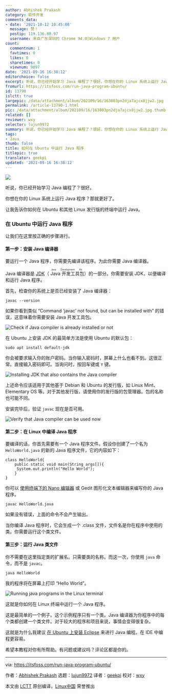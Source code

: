 ```yaml
---
author: Abhishek Prakash
category: 软件开发
comments_data:
- date: '2021-10-12 10:45:08'
  message: 赞！
  postip: 119.136.88.97
  username: 来自广东深圳的 Chrome 94.0|Windows 7 用户
count:
  commentnum: 1
  favtimes: 0
  likes: 0
  sharetimes: 0
  viewnum: 9897
date: '2021-09-16 16:38:12'
editorchoice: false
excerpt: 听说，你已经开始学习 Java 编程了？很好。你想在你的 Linux 系统上运行 Java 程序？那就更好了。
fromurl: https://itsfoss.com/run-java-program-ubuntu/
id: 13790
islctt: true
largepic: /data/attachment/album/202109/16/163803pn2dja7ajcx8jjw2.jpg
permalink: /article-13790-1.html
pic: /data/attachment/album/202109/16/163803pn2dja7ajcx8jjw2.jpg.thumb.jpg
related: []
reviewer: wxy
selector: lujun9972
summary: 听说，你已经开始学习 Java 编程了？很好。你想在你的 Linux 系统上运行 Java 程序？那就更好了。
tags:
- Java
thumb: false
title: 如何在 Ubuntu 中运行 Java 程序
titlepic: true
translator: geekpi
updated: '2021-09-16 16:38:12'
---
```


![](/data/attachment/album/202109/16/163803pn2dja7ajcx8jjw2.jpg)


听说，你已经开始学习 Java 编程了？很好。


你想在你的 Linux 系统上运行 Java 程序？那就更好了。


让我告诉你如何在 Ubuntu 和其他 Linux 发行版的终端中运行 Java。


### 在 Ubuntu 中运行 Java 程序


让我们在这里按正确的步骤进行。


#### 第一步：安装 Java 编译器


要运行一个 Java 程序，你需要先编译该程序。为此你需要 Java 编译器。


Java 编译器是 [JDK](https://jdk.java.net/)（<ruby> Java 开发工具包 <rt>  Java Development Kit </rt></ruby>）的一部分。你需要安装 JDK，以便编译和运行 Java 程序。


首先，检查你的系统上是否已经安装了 Java 编译器：



```
javac --version

```

如果你看到类似 “Command ‘javac’ not found, but can be installed with” 的错误，这意味着你需要安装 Java 开发工具包。


![Check if Java compiler is already installed or not](/data/attachment/album/202109/16/163812d4ygbbg0tnu99t2f.png)


在 Ubuntu 上安装 JDK 的最简单方法是使用 Ubuntu 的默认包：



```
sudo apt install default-jdk

```

你会被要求输入你的账户密码。当你输入密码时，屏幕上什么也看不到。这很正常。直接输入密码即可。当询问时，按回车键或 `Y` 键。


![Installing JDK that also contains the Java compiler](/data/attachment/album/202109/16/163814rke6mkm22dcm63zc.png)


上述命令应该适用于其他基于 Debian 和 Ubuntu 的发行版，如 Linux Mint、Elementary OS 等。对于其他发行版，请使用你的发行版的包管理器。包的名称也可能不同。


安装完毕后，验证 `javac` 现在是否可用。


![Verify that Java compiler can be used now](/data/attachment/album/202109/16/163815ptkgzzdfcapf1rc7.png)


#### 第二步：在 Linux 中编译 Java 程序


要编译的话，你首先需要有一个 Java 程序文件。假设你创建了一个名为 `HelloWorld.java` 的新的 Java 程序文件，它的内容如下：



```
class HelloWorld{
    public static void main(String args[]){
     System.out.println("Hello World");
    }
}

```

你可以 [使用终端下的 Nano 编辑器](https://itsfoss.com/nano-editor-guide/) 或 Gedit 图形化文本编辑器来编写你的 Java 程序。



```
javac HelloWorld.java

```

如果没有错误，上面的命令不会产生输出。


当你编译 Java 程序时，它会生成一个 .class 文件，文件名是你在程序中使用的类。你需要运行这个类文件。


#### 第三步：运行 Java 类文件


你不需要在这里指定类的扩展名。只需要类的名称。而这一次，你使用 `java` 命令，而不是 `javac`。



```
java HelloWorld

```

我的程序将在屏幕上打印 “Hello World”。


![Running java programs in the Linux terminal](/data/attachment/album/202109/16/163815uej81q3tmst0333e.png)


这就是你如何在 Linux 终端中运行一个 Java 程序。


这是最简单的一个例子。这个示例程序只有一个类。Java 编译器为你程序中的每个类都创建一个类文件。对于较大的程序和项目来说，事情会变得很复杂。


这就是为什么我建议 [在 Ubuntu 上安装 Eclipse](https://itsfoss.com/install-latest-eclipse-ubuntu/) 来进行 Java 编程。在 IDE 中编程更容易。


希望本教程对你有所帮助。有问题或建议吗？评论区都是你的。




---


via: <https://itsfoss.com/run-java-program-ubuntu/>


作者：[Abhishek Prakash](https://itsfoss.com/author/abhishek/) 选题：[lujun9972](https://github.com/lujun9972) 译者：[geekpi](https://github.com/geekpi) 校对：[wxy](https://github.com/wxy)


本文由 [LCTT](https://github.com/LCTT/TranslateProject) 原创编译，[Linux中国](https://linux.cn/) 荣誉推出